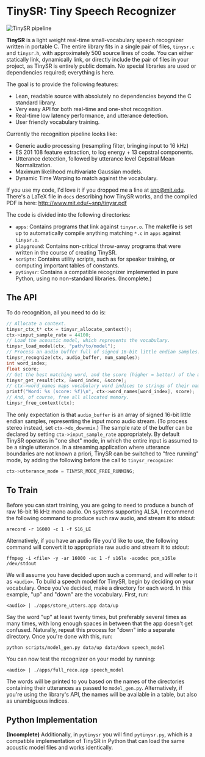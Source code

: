 TinySR: Tiny Speech Recognizer
==============================

![TinySR pipeline](http://web.mit.edu/snp/www/tinysr_diagram.png)

**TinySR** is a light weight real-time small-vocabulary speech recognizer written in portable C.
The entire library fits in a single pair of files, `tinysr.c` and `tinysr.h`, with approximately 500 source lines of code.
You can either statically link, dynamically link, or directly include the pair of files in your project, as TinySR is entirely public domain.
No special libraries are used or dependencies required; everything is here.

The goal is to provide the following features:
* Lean, readable source with absolutely no dependencies beyond the C standard library.
* Very easy API for both real-time and one-shot recognition.
* Real-time low latency performance, and utterance detection.
* User friendly vocabulary training.

Currently the recognition pipeline looks like:
* Generic audio processing (resampling filter, bringing input to 16 kHz)
* ES 201 108 feature extraction, to log energy + 13 cepstral components.
* Utterance detection, followed by utterance level Cepstral Mean Normalization.
* Maximum likelihood multivariate Gaussian models.
* Dynamic Time Warping to match against the vocabulary.

If you use my code, I'd love it if you dropped me a line at <snp@mit.edu>.
There's a LaTeX file in `docs` describing how TinySR works, and the compiled PDF is here: http://www.mit.edu/~snp/tinysr.pdf

The code is divided into the following directories:
* `apps`: Contains programs that link against `tinysr.o`. The makefile is set up to automatically compile anything matching `*.c` in `apps` against `tinysr.o`.
* `playground`: Contains non-critical throw-away programs that were written in the course of creating TinySR.
* `scripts`: Contains utility scripts, such as for speaker training, or computing important tables of constants.
* `pytinysr`: Contains a compatible recognizer implemented in pure Python, using no non-standard libraries. (Incomplete.)

The API
-------

To do recognition, all you need to do is:

```C
// Allocate a context.
tinysr_ctx_t* ctx = tinysr_allocate_context();
ctx->input_sample_rate = 44100;
// Load the acoustic model, which represents the vocabulary.
tinysr_load_model(ctx, "path/to/model");
// Process an audio buffer full of signed 16-bit little endian samples.
tinysr_recognize(ctx, audio_buffer, num_samples);
int word_index;
float score;
// Get the best matching word, and the score (higher = better) of the match.
tinysr_get_result(ctx, &word_index, &score);
// ctx->word_names maps vocabulary word indices to strings of their names.
printf("Word: %s (score: %f)\n", ctx->word_names[word_index], score);
// And, of course, free all allocated memory.
tinysr_free_context(ctx);
```

The only expectation is that `audio_buffer` is an array of signed 16-bit little endian samples, representing the input mono audio stream.
(To process stereo instead, set `ctx->do_downmix`.)
The sample rate of the buffer can be declared by setting `ctx->input_sample_rate` appropriately.
By default TinySR operates in "one shot" mode, in which the entire input is assumed to be a single utterance.
In a streaming application where utterance boundaries are not known a priori, TinySR can be switched to "free running" mode, by adding the following before the call to `tinysr_recognize`:

```C
ctx->utterance_mode = TINYSR_MODE_FREE_RUNNING;
```

To Train
--------

Before you can start training, you are going to need to produce a bunch of raw 16-bit 16 kHz mono audio.
On systems supporting ALSA, I recommend the following command to produce such raw audio, and stream it to stdout:

	arecord -r 16000 -c 1 -f S16_LE

Alternatively, if you have an audio file you'd like to use, the following command will convert it to appropriate raw audio and stream it to stdout:

	ffmpeg -i <file> -y -ar 16000 -ac 1 -f s16le -acodec pcm_s16le /dev/stdout

We will assume you have decided upon such a command, and will refer to it as `<audio>`.
To build a speech model for TinySR, begin by deciding on your vocabulary.
Once you've decided, make a directory for each word.
In this example, "up" and "down" are the vocabulary.
First, run:

	<audio> | ./apps/store_utters.app data/up

Say the word "up" at least twenty times, but preferably several times as many times, with long enough spaces in between that the app doesn't get confused.
Naturally, repeat this process for "down" into a separate directory.
Once you're done with this, run:

	python scripts/model_gen.py data/up data/down speech_model

You can now test the recognizer on your model by running:

	<audio> | ./apps/full_reco.app speech_model

The words will be printed to you based on the names of the directories containing their utterances as passed to `model_gen.py`.
Alternatively, if you're using the library's API, the names will be available in a table, but also as unambiguous indices.

Python Implementation
---------------------

**(Incomplete)**
Additionally, in `pytinysr` you will find `pytinysr.py`, which is a compatible implementation of TinySR in Python that can load the same acoustic model files and works identically.

